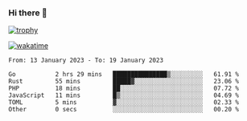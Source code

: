 ### Hi there 👋

[![trophy](https://github-profile-trophy.vercel.app/?username=cxnky&theme=dracula)](https://github.com/ryo-ma/github-profile-trophy)

[![wakatime](https://wakatime.com/badge/user/1c39c599-5497-41b9-a5be-2c4676e7fd23.svg)](https://wakatime.com/@1c39c599-5497-41b9-a5be-2c4676e7fd23)
<!--START_SECTION:waka-->

```text
From: 13 January 2023 - To: 19 January 2023

Go           2 hrs 29 mins   ███████████████▒░░░░░░░░░   61.91 %
Rust         55 mins         █████▓░░░░░░░░░░░░░░░░░░░   23.06 %
PHP          18 mins         ██░░░░░░░░░░░░░░░░░░░░░░░   07.72 %
JavaScript   11 mins         █▒░░░░░░░░░░░░░░░░░░░░░░░   04.69 %
TOML         5 mins          ▓░░░░░░░░░░░░░░░░░░░░░░░░   02.33 %
Other        0 secs          ░░░░░░░░░░░░░░░░░░░░░░░░░   00.20 %
```

<!--END_SECTION:waka-->
